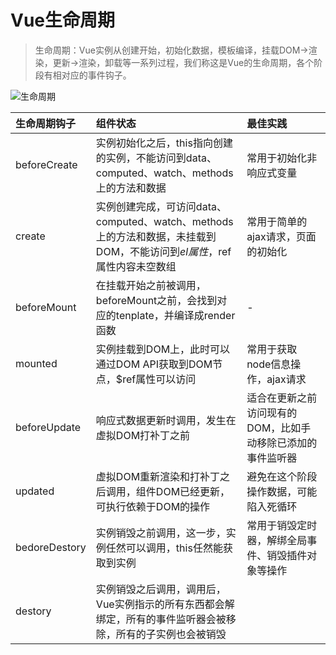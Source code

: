 # Vue生命周期

> 生命周期：Vue实例从创建开始，初始化数据，模板编译，挂载DOM->渲染，更新->渲染，卸载等一系列过程，我们称这是Vue的生命周期，各个阶段有相对应的事件钩子。

![生命周期](https://user-gold-cdn.xitu.io/2018/5/6/16333e19beffa0f6?imageView2/0/w/1280/h/960/format/webp/ignore-error/1)

生命周期钩子|组件状态|最佳实践
:---|:---|:---
beforeCreate|实例初始化之后，this指向创建的实例，不能访问到data、computed、watch、methods上的方法和数据|常用于初始化非响应式变量
create|实例创建完成，可访问data、computed、watch、methods上的方法和数据，未挂载到DOM，不能访问到$el属性，$ref属性内容未空数组|常用于简单的ajax请求，页面的初始化
beforeMount|在挂载开始之前被调用，beforeMount之前，会找到对应的tenplate，并编译成render函数|-
mounted|实例挂载到DOM上，此时可以通过DOM API获取到DOM节点，$ref属性可以访问|常用于获取node信息操作，ajax请求
beforeUpdate|响应式数据更新时调用，发生在虚拟DOM打补丁之前|适合在更新之前访问现有的DOM，比如手动移除已添加的事件监听器
updated|虚拟DOM重新渲染和打补丁之后调用，组件DOM已经更新，可执行依赖于DOM的操作|避免在这个阶段操作数据，可能陷入死循环
bedoreDestory|实例销毁之前调用，这一步，实例任然可以调用，this任然能获取到实例|常用于销毁定时器，解绑全局事件、销毁插件对象等操作
destory|实例销毁之后调用，调用后，Vue实例指示的所有东西都会解绑定，所有的事件监听器会被移除，所有的子实例也会被销毁
